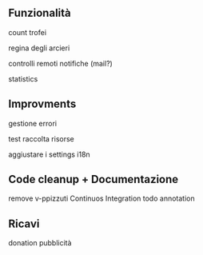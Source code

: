 ## Funzionalità

count trofei

regina degli arcieri

controlli remoti
notifiche (mail?)

statistics



## Improvments

gestione errori

test raccolta risorse

aggiustare i settings
i18n



## Code cleanup + Documentazione

remove v-ppizzuti
Continuos Integration
todo annotation



## Ricavi

donation
pubblicità


